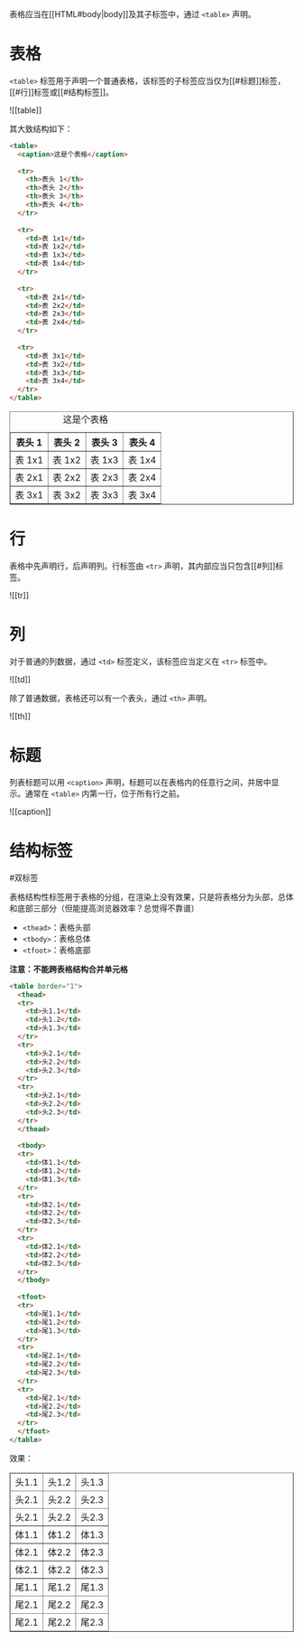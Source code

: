 表格应当在[[HTML#body|body]]及其子标签中，通过 `<table>` 声明。

# 表格

`<table>` 标签用于声明一个普通表格，该标签的子标签应当仅为[[#标题]]标签，[[#行]]标签或[[#结构标签]]。

![[table]]

其大致结构如下：

```HTML
<table>
  <caption>这是个表格</caption>
  
  <tr>
    <th>表头 1</th>
    <th>表头 2</th>
    <th>表头 3</th>
    <th>表头 4</th>
  </tr>
  
  <tr>
    <td>表 1x1</td>
    <td>表 1x2</td>
    <td>表 1x3</td>
    <td>表 1x4</td>
  </tr>
  
  <tr>
    <td>表 2x1</td>
    <td>表 2x2</td>
    <td>表 2x3</td>
    <td>表 2x4</td>
  </tr>
  
  <tr>
    <td>表 3x1</td>
    <td>表 3x2</td>
    <td>表 3x3</td>
    <td>表 3x4</td>
  </tr>
</table>
```

<table border='1'>
  <caption>这是个表格</caption>
  <tr>
    <th>表头 1</th>
    <th>表头 2</th>
    <th>表头 3</th>
    <th>表头 4</th>
  </tr>
  <tr>
    <td>表 1x1</td>
    <td>表 1x2</td>
    <td>表 1x3</td>
    <td>表 1x4</td>
  </tr>
  <tr>
    <td>表 2x1</td>
    <td>表 2x2</td>
    <td>表 2x3</td>
    <td>表 2x4</td>
  </tr>
  <tr>
    <td>表 3x1</td>
    <td>表 3x2</td>
    <td>表 3x3</td>
    <td>表 3x4</td>
  </tr>
</table>

# 行

表格中先声明行，后声明列。行标签由 `<tr>` 声明，其内部应当只包含[[#列]]标签。

![[tr]]

# 列

对于普通的列数据，通过 `<td>` 标签定义，该标签应当定义在 `<tr>` 标签中。

![[td]]

除了普通数据，表格还可以有一个表头，通过 `<th>` 声明。

![[th]]

# 标题

列表标题可以用 `<caption>` 声明，标题可以在表格内的任意行之间，并居中显示。通常在 `<table>` 内第一行，位于所有行之前。

![[caption]]

# 结构标签
#双标签 

表格结构性标签用于表格的分组，在渲染上没有效果，只是将表格分为头部，总体和底部三部分（但能提高浏览器效率？总觉得不靠谱）
- `<thead>`：表格头部
- `<tbody>`：表格总体
- `<tfoot>`：表格底部

**注意：不能跨表格结构合并单元格**

```HTML
<table border="1">  
  <thead>  
  <tr>  
    <td>头1.1</td>  
    <td>头1.2</td>  
    <td>头1.3</td>  
  </tr>  
  <tr>  
    <td>头2.1</td>  
    <td>头2.2</td>  
    <td>头2.3</td>  
  </tr>  
  <tr>  
    <td>头2.1</td>  
    <td>头2.2</td>  
    <td>头2.3</td>  
  </tr>  
  </thead>  
  
  <tbody>  
  <tr>  
    <td>体1.1</td>  
    <td>体1.2</td>  
    <td>体1.3</td>  
  </tr>  
  <tr>  
    <td>体2.1</td>  
    <td>体2.2</td>  
    <td>体2.3</td>  
  </tr>  
  <tr>  
    <td>体2.1</td>  
    <td>体2.2</td>  
    <td>体2.3</td>  
  </tr>  
  </tbody>  
  
  <tfoot>  
  <tr>  
    <td>尾1.1</td>  
    <td>尾1.2</td>  
    <td>尾1.3</td>  
  </tr>  
  <tr>  
    <td>尾2.1</td>  
    <td>尾2.2</td>  
    <td>尾2.3</td>  
  </tr>  
  <tr>  
    <td>尾2.1</td>  
    <td>尾2.2</td>  
    <td>尾2.3</td>  
  </tr>  
  </tfoot>  
</table>
```

效果：

<table border="1">  
  <thead>  
  <tr>  
    <td>头1.1</td>  
    <td>头1.2</td>  
    <td>头1.3</td>  
  </tr>  
  <tr>  
    <td>头2.1</td>  
    <td>头2.2</td>  
    <td>头2.3</td>  
  </tr>  
  <tr>  
    <td>头2.1</td>  
    <td>头2.2</td>  
    <td>头2.3</td>  
  </tr>  
  </thead>  
  <tbody>  
  <tr>  
    <td>体1.1</td>  
    <td>体1.2</td>  
    <td>体1.3</td>  
  </tr>  
  <tr>  
    <td>体2.1</td>  
    <td>体2.2</td>  
    <td>体2.3</td>  
  </tr>  
  <tr>  
    <td>体2.1</td>  
    <td>体2.2</td>  
    <td>体2.3</td>  
  </tr>  
  </tbody>  
  <tfoot>  
  <tr>  
    <td>尾1.1</td>  
    <td>尾1.2</td>  
    <td>尾1.3</td>  
  </tr>  
  <tr>  
    <td>尾2.1</td>  
    <td>尾2.2</td>  
    <td>尾2.3</td>  
  </tr>  
  <tr>  
    <td>尾2.1</td>  
    <td>尾2.2</td>  
    <td>尾2.3</td>  
  </tr>  
  </tfoot>  
</table>